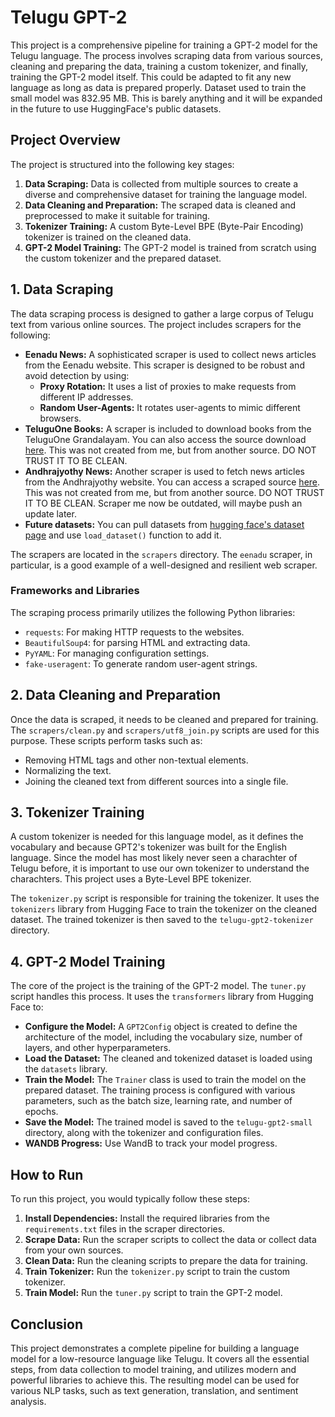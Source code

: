 # Telugu GPT-2

This project is a comprehensive pipeline for training a GPT-2 model for the Telugu language. The process involves scraping data from various sources, cleaning and preparing the data, training a custom tokenizer, and finally, training the GPT-2 model itself. This could be adapted to fit any new language as long as data is prepared properly. Dataset used to train the small model was 832.95 MB. This is barely anything and it will be expanded in the future to use HuggingFace's public datasets. 

## Project Overview

The project is structured into the following key stages:

1.  **Data Scraping:** Data is collected from multiple sources to create a diverse and comprehensive dataset for training the language model.
2.  **Data Cleaning and Preparation:** The scraped data is cleaned and preprocessed to make it suitable for training.
3.  **Tokenizer Training:** A custom Byte-Level BPE (Byte-Pair Encoding) tokenizer is trained on the cleaned data.
4.  **GPT-2 Model Training:** The GPT-2 model is trained from scratch using the custom tokenizer and the prepared dataset.

## 1. Data Scraping

The data scraping process is designed to gather a large corpus of Telugu text from various online sources. The project includes scrapers for the following:

*   **Eenadu News:** A sophisticated scraper is used to collect news articles from the Eenadu website. This scraper is designed to be robust and avoid detection by using:
    *   **Proxy Rotation:** It uses a list of proxies to make requests from different IP addresses.
    *   **Random User-Agents:** It rotates user-agents to mimic different browsers.
*   **TeluguOne Books:** A scraper is included to download books from the TeluguOne Grandalayam. You can also access the source download [here](https://drive.google.com/file/d/1MDiP-_S2RtAN7c9TLnKi8I2pxIgONIP0/view). This was not created from me, but from another source. DO NOT TRUST IT TO BE CLEAN.
*   **Andhrajyothy News:** Another scraper is used to fetch news articles from the Andhrajyothy website. You can access a scraped source [here](https://drive.google.com/file/d/1IbqM335M7imzG-2ZV0d8-JbRqCnyAii3/view). This was not created from me, but from another source. DO NOT TRUST IT TO BE CLEAN. Scraper me now be outdated, will maybe push an update later.
*   **Future datasets:** You can pull datasets from [hugging face's dataset page](https://huggingface.co/datasets) and use ```load_dataset()``` function to add it. 

The scrapers are located in the `scrapers` directory. The `eenadu` scraper, in particular, is a good example of a well-designed and resilient web scraper.

### Frameworks and Libraries

The scraping process primarily utilizes the following Python libraries:

*   `requests`: For making HTTP requests to the websites.
*   `BeautifulSoup4`: for parsing HTML and extracting data.
*   `PyYAML`: For managing configuration settings.
*   `fake-useragent`: To generate random user-agent strings.

## 2. Data Cleaning and Preparation

Once the data is scraped, it needs to be cleaned and prepared for training. The `scrapers/clean.py` and `scrapers/utf8_join.py` scripts are used for this purpose. These scripts perform tasks such as:

*   Removing HTML tags and other non-textual elements.
*   Normalizing the text.
*   Joining the cleaned text from different sources into a single file.

## 3. Tokenizer Training

A custom tokenizer is needed for this language model, as it defines the vocabulary and because GPT2's tokenizer was built for the English language. Since the model has most likely never seen a charachter of Telugu before, it is important to use our own tokenizer to understand the charachters. This project uses a Byte-Level BPE tokenizer.

The `tokenizer.py` script is responsible for training the tokenizer. It uses the `tokenizers` library from Hugging Face to train the tokenizer on the cleaned dataset. The trained tokenizer is then saved to the `telugu-gpt2-tokenizer` directory.

## 4. GPT-2 Model Training

The core of the project is the training of the GPT-2 model. The `tuner.py` script handles this process. It uses the `transformers` library from Hugging Face to:

*   **Configure the Model:** A `GPT2Config` object is created to define the architecture of the model, including the vocabulary size, number of layers, and other hyperparameters.
*   **Load the Dataset:** The cleaned and tokenized dataset is loaded using the `datasets` library.
*   **Train the Model:** The `Trainer` class is used to train the model on the prepared dataset. The training process is configured with various parameters, such as the batch size, learning rate, and number of epochs.
*   **Save the Model:** The trained model is saved to the `telugu-gpt2-small` directory, along with the tokenizer and configuration files.
*   **WANDB Progress:** Use WandB to track your model progress.

## How to Run

To run this project, you would typically follow these steps:

1.  **Install Dependencies:** Install the required libraries from the `requirements.txt` files in the scraper directories.
2.  **Scrape Data:** Run the scraper scripts to collect the data or collect data from your own sources.
3.  **Clean Data:** Run the cleaning scripts to prepare the data for training.
4.  **Train Tokenizer:** Run the `tokenizer.py` script to train the custom tokenizer.
5.  **Train Model:** Run the `tuner.py` script to train the GPT-2 model.

## Conclusion

This project demonstrates a complete pipeline for building a language model for a low-resource language like Telugu. It covers all the essential steps, from data collection to model training, and utilizes modern and powerful libraries to achieve this. The resulting model can be used for various NLP tasks, such as text generation, translation, and sentiment analysis.
